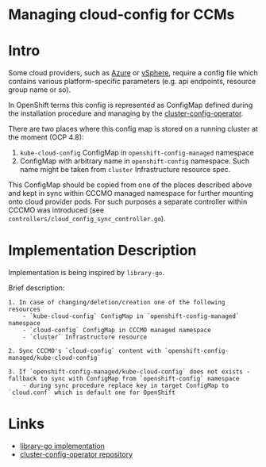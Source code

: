 # Managing cloud-config for CCMs

# Intro

Some cloud providers,
such as [Azure](https://kubernetes-sigs.github.io/cloud-provider-azure/install/configs/) or [vSphere](https://cloud-provider-vsphere.sigs.k8s.io/cloud_config.html),
require a config file which contains various platform-specific parameters (e.g. api endpoints, resource group name or so).

In OpenShift terms this config is represented as ConfigMap defined during the installation procedure and managing by the [cluster-config-operator](https://github.com/openshift/cluster-config-operator).

There are two places where this config map is stored on a running cluster at the moment (OCP 4.8):
1. `kube-cloud-config` ConfigMap in `openshift-config-managed` namespace
2. ConfigMap with arbitrary name in `openshift-config` namespace. Such name might be taken from `cluster` Infrastructure resource spec.


This ConfigMap should be copied from one of the places described above and kept in sync within CCCMO managed namespace for further mounting onto cloud provider pods.
For such purposes a separate controller within CCCMO was introduced (see `controllers/cloud_config_sync_controller.go`).

# Implementation Description
Implementation is being inspired by `library-go`.

Brief description:

    1. In case of changing/deletion/creation one of the following resources
        - `kube-cloud-config` ConfigMap in `openshift-config-managed` namespace
        - `cloud-config` ConfigMap in CCCMO managed namespace
        - `cluster` Infrastructure resource
       
    2. Sync CCCMO's `cloud-config` content with `openshift-config-managed/kube-cloud-config`
    
    3. If `openshift-config-managed/kube-cloud-config` does not exists - fallback to sync with ConfigMap from `openshift-config` namespace
        - during sync procedure replace key in target ConfigMap to `cloud.conf` which is default one for OpenShift

# Links
- [library-go implementation](https://github.com/openshift/library-go/blob/master/pkg/operator/configobserver/cloudprovider/observe_cloudprovider.go#L82)
- [cluster-config-operator repository](https://github.com/openshift/cluster-config-operator)